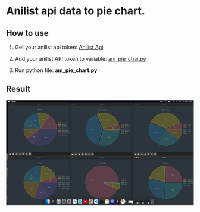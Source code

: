 # Anilist api data to pie chart.

## How to use 

1. Get your anilist api token: [Anilist Api](https://anilist.gitbook.io/anilist-apiv2-docs)

2. Add your anilist API token to variable: [ani_pie_char.py](ani_pie_chart.py)

3. Run python file: **ani_pie_chart.py**

## Result

![Final result](pie_chart.png)